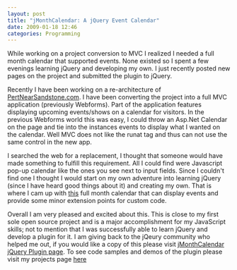 ```yaml
---
layout: post
title: "jMonthCalendar: A jQuery Event Calendar"
date: 2009-01-18 12:46
categories: Programming
---
```


While working on a project conversion to MVC I realized I needed a full month calendar that supported events.  None existed so I spent a few evenings learning jQuery and developing my own.  I just recently posted new pages on the project and submitted the plugin to jQuery.

Recently I have been working on a re-architecture of [PertNearSandstone.com](http://www.pertnearsandstone.com).  I have been converting the project into a full MVC application (previously Webforms).  Part of the application features displaying upcoming events/shows on a calendar for visitors.  In the previous Webforms world this was easy, I could throw an Asp.Net Calendar on the page and tie into the instances events to display what I wanted on the calendar.  Well MVC does not like the runat tag and thus can not use the same control in the new app.

I searched the web for a replacement, I thought that someone would have made something to fulfill this requirement.  All I could find were Javascript pop-up calendar like the ones you see next to input fields.  Since I couldn't find one I thought I would start on my own adventure into learning jQuery (since I have heard good things about it) and creating my own.  That is where I cam up with [this](/portfolio/jmonthcalendar) full month calendar that can display events and provide some minor extension points for custom code.

Overall I am very pleased and excited about this.  This is close to my first sole open source project and is a major accomplishment for my JavaScript skills; not to mention that I was successfully able to learn jQuery and develop a plugin for it.  I am giving back to the jQeury community who helped me out, if you would like a copy of this please visit [jMonthCalendar jQuery Plugin page](http://plugins.jquery.com/project/jMonthCalendar).  To see code samples and demos of the plugin please visit my projects page [here](/portfolio/jmonthcalendar)